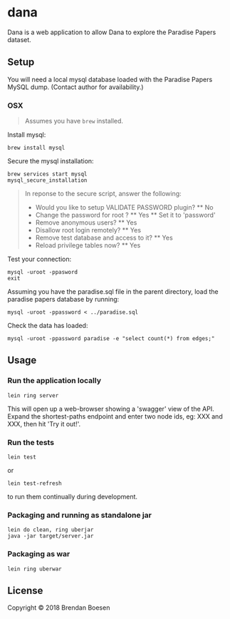 # dana

Dana is a web application to allow Dana to explore the Paradise Papers dataset.

## Setup

You will need a local mysql database loaded with the Paradise Papers MySQL dump. (Contact author for availability.)

### OSX

> Assumes you have `brew` installed.

Install mysql:
```
brew install mysql
```

Secure the mysql installation:
```
brew services start mysql
mysql_secure_installation
```
> In reponse to the secure script, answer the following:
> * Would you like to setup VALIDATE PASSWORD plugin?
> ** No
> * Change the password for root ?
> ** Yes
> ** Set it to 'password'
> * Remove anonymous users?
> ** Yes
> * Disallow root login remotely?
> ** Yes
> * Remove test database and access to it?
> ** Yes
> * Reload privilege tables now?
> ** Yes

Test your connection:
```
mysql -uroot -ppasword
exit
```

Assuming you have the paradise.sql file in the parent directory, load the paradise papers database by running:
```
mysql -uroot -ppassword < ../paradise.sql
```

Check the data has loaded:
```
mysql -uroot -ppassword paradise -e "select count(*) from edges;"
```

## Usage

### Run the application locally

`lein ring server`

This will open up a web-browser showing a 'swagger' view of the API. Expand the shortest-paths endpoint and enter two node ids, eg: XXX and XXX, then hit 'Try it out!'.

### Run the tests

`lein test`

or

`lein test-refresh`

to run them continually during development.

### Packaging and running as standalone jar

```
lein do clean, ring uberjar
java -jar target/server.jar
```

### Packaging as war

`lein ring uberwar`

## License

Copyright © 2018 Brendan Boesen

